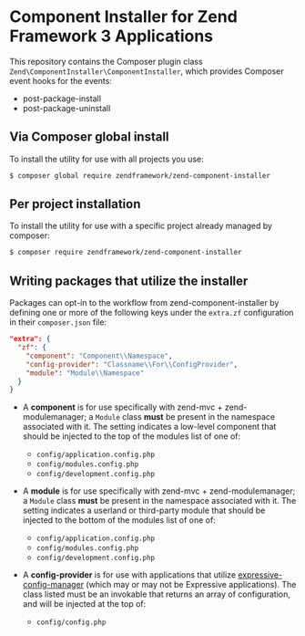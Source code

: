 # Component Installer for Zend Framework 3 Applications

This repository contains the Composer plugin class `Zend\ComponentInstaller\ComponentInstaller`,
which provides Composer event hooks for the events:

- post-package-install
- post-package-uninstall

## Via Composer global install

To install the utility for use with all projects you use:

```bash
$ composer global require zendframework/zend-component-installer
```

## Per project installation

To install the utility for use with a specific project already managed by
composer:

```bash
$ composer require zendframework/zend-component-installer
```

## Writing packages that utilize the installer

Packages can opt-in to the workflow from zend-component-installer by defining
one or more of the following keys under the `extra.zf` configuration in their
`composer.json` file:

```json
"extra": {
  "zf": {
    "component": "Component\\Namespace",
    "config-provider": "Classname\\For\\ConfigProvider",
    "module": "Module\\Namespace"
  }
}
```

- A **component** is for use specifically with zend-mvc + zend-modulemanager;
  a `Module` class **must** be present in the namespace associated with it.
  The setting indicates a low-level component that should be injected to the top
  of the modules list of one of:
  - `config/application.config.php`
  - `config/modules.config.php`
  - `config/development.config.php`

- A **module** is for use specifically with zend-mvc + zend-modulemanager;
  a `Module` class **must** be present in the namespace associated with it.
  The setting indicates a userland or third-party module that should be injected
  to the bottom of the modules list of one of:
  - `config/application.config.php`
  - `config/modules.config.php`
  - `config/development.config.php`

- A **config-provider** is for use with applications that utilize
  [expressive-config-manager](https://github.com/mtymek/expressive-config-manager)
  (which may or may not be Expressive applications). The class listed must be an
  invokable that returns an array of configuration, and will be injected at the
  top of:
  - `config/config.php`

